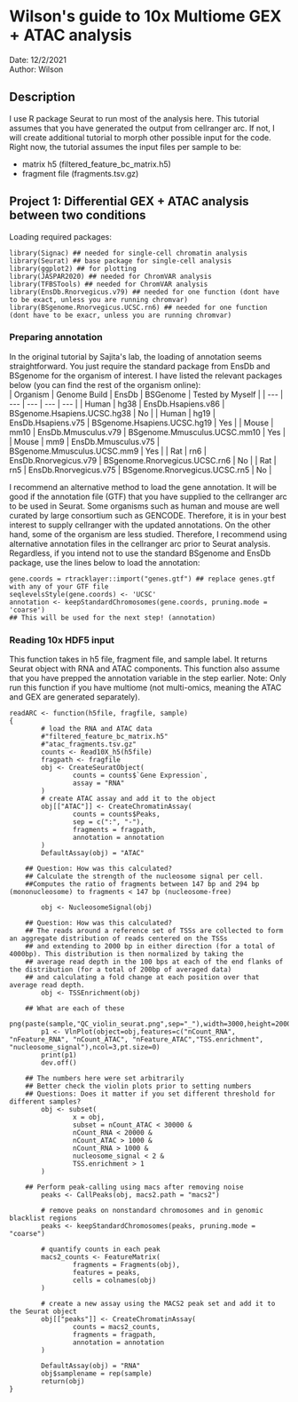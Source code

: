 # Wilson's guide to 10x Multiome GEX + ATAC analysis  
Date: 12/2/2021  
Author: Wilson  

## Description  
I use R package Seurat to run most of the analysis here.
This tutorial assumes that you have generated the output from cellranger arc.
If not, I will create additional tutorial to morph other possible input for the code.
Right now, the tutorial assumes the input files per sample to be:  
- matrix h5 (filtered_feature_bc_matrix.h5)  
- fragment file (fragments.tsv.gz)  


## Project 1: Differential GEX + ATAC analysis between two conditions  
Loading required packages:  

```
library(Signac) ## needed for single-cell chromatin analysis
library(Seurat) ## base package for single-cell analysis 
library(ggplot2) ## for plotting
library(JASPAR2020) ## needed for ChromVAR analysis
library(TFBSTools) ## needed for ChromVAR analysis
library(EnsDb.Rnorvegicus.v79) ## needed for one function (dont have to be exact, unless you are running chromvar)
library(BSgenome.Rnorvegicus.UCSC.rn6) ## needed for one function (dont have to be exacr, unless you are running chromvar)
```  

### Preparing annotation  
In the original tutorial by Sajita's lab, the loading of annotation seems straightforward. You just require the standard package from EnsDb and BSgenome for the organism of interest. I have listed the relevant packages below (you can find the rest of the organism online):  
| Organism | Genome Build | EnsDb | BSGenome | Tested by Myself |
| --- | --- | --- | --- | --- |
| Human | hg38 | EnsDb.Hsapiens.v86 | BSgenome.Hsapiens.UCSC.hg38 | No |
| Human | hg19 | EnsDb.Hsapiens.v75 | BSgenome.Hsapiens.UCSC.hg19 | Yes |
| Mouse | mm10 | EnsDb.Mmusculus.v79 | BSgenome.Mmusculus.UCSC.mm10 | Yes |
| Mouse | mm9 | EnsDb.Mmusculus.v75 | BSgenome.Mmusculus.UCSC.mm9 | Yes |
| Rat | rn6 | EnsDb.Rnorvegicus.v79 | BSgenome.Rnorvegicus.UCSC.rn6 | No |
| Rat | rn5 | EnsDb.Rnorvegicus.v75 | BSgenome.Rnorvegicus.UCSC.rn5 | No |  

I recommend an alternative method to load the gene annotation. It will be good if the annotation file (GTF) that you have supplied to the cellranger arc to be used in Seurat. Some organisms such as human and mouse are well curated by large consortium such as GENCODE. Therefore, it is in your best interest to supply cellranger with the updated annotations. On the other hand, some of the organism are less studied. Therefore, I recommend using alternative annotation files in the cellranger arc prior to Seurat analysis. Regardless, if you intend not to use the standard BSgenome and EnsDb package, use the lines below to load the annotation:  
```
gene.coords = rtracklayer::import("genes.gtf") ## replace genes.gtf with any of your GTF file
seqlevelsStyle(gene.coords) <- 'UCSC'
annotation <- keepStandardChromosomes(gene.coords, pruning.mode = 'coarse')
## This will be used for the next step! (annotation)
```  

### Reading 10x HDF5 input  
This function takes in h5 file, fragment file, and sample label. It returns Seurat object with RNA and ATAC components.
This function also assume that you have prepped the annotation variable in the step earlier.
Note: Only run this function if you have multiome (not multi-omics, meaning the ATAC and GEX are generated separately).  
```
readARC <- function(h5file, fragfile, sample)
{
        # load the RNA and ATAC data
        #"filtered_feature_bc_matrix.h5"
        #"atac_fragments.tsv.gz"
        counts <- Read10X_h5(h5file)
        fragpath <- fragfile
        obj <- CreateSeuratObject(
                counts = counts$`Gene Expression`,
                assay = "RNA"
        )
        # create ATAC assay and add it to the object
        obj[["ATAC"]] <- CreateChromatinAssay(
                counts = counts$Peaks,
                sep = c(":", "-"),
                fragments = fragpath,
                annotation = annotation
        )
        DefaultAssay(obj) = "ATAC"

	## Question: How was this calculated?  
	## Calculate the strength of the nucleosome signal per cell.
	##Computes the ratio of fragments between 147 bp and 294 bp (mononucleosome) to fragments < 147 bp (nucleosome-free)  

        obj <- NucleosomeSignal(obj)

	## Question: How was this calculated?  
	## The reads around a reference set of TSSs are collected to form an aggregate distribution of reads centered on the TSSs
	## and extending to 2000 bp in either direction (for a total of 4000bp). This distribution is then normalized by taking the
	## average read depth in the 100 bps at each of the end flanks of the distribution (for a total of 200bp of averaged data)
	## and calculating a fold change at each position over that average read depth.  
        obj <- TSSEnrichment(obj)

	## What are each of these
        png(paste(sample,"QC_violin_seurat.png",sep="_"),width=3000,height=2000,res=300)
        p1 <- VlnPlot(object=obj,features=c("nCount_RNA", "nFeature_RNA", "nCount_ATAC", "nFeature_ATAC","TSS.enrichment", "nucleosome_signal"),ncol=3,pt.size=0)
        print(p1)
        dev.off()

	## The numbers here were set arbitrarily
	## Better check the violin plots prior to setting numbers
	## Questions: Does it matter if you set different threshold for different samples?
        obj <- subset(
                x = obj,
                subset = nCount_ATAC < 30000 &
                nCount_RNA < 20000 &
                nCount_ATAC > 1000 &
                nCount_RNA > 1000 &
                nucleosome_signal < 2 &
                TSS.enrichment > 1
        )

	## Perform peak-calling using macs after removing noise
        peaks <- CallPeaks(obj, macs2.path = "macs2")

        # remove peaks on nonstandard chromosomes and in genomic blacklist regions
        peaks <- keepStandardChromosomes(peaks, pruning.mode = "coarse")

        # quantify counts in each peak
        macs2_counts <- FeatureMatrix(
                fragments = Fragments(obj),
                features = peaks,
                cells = colnames(obj)
        )

        # create a new assay using the MACS2 peak set and add it to the Seurat object
        obj[["peaks"]] <- CreateChromatinAssay(
                counts = macs2_counts,
                fragments = fragpath,
                annotation = annotation
        )

        DefaultAssay(obj) = "RNA"
        obj$samplename = rep(sample)
        return(obj)
}

```  


